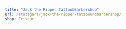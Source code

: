 ```yaml
---
title: "Jack the Ripper Tattoo&Barbershop"
url: /stuttgart/jack-the-ripper-tattooundbarbershop/
shop: Friseur
---
```

